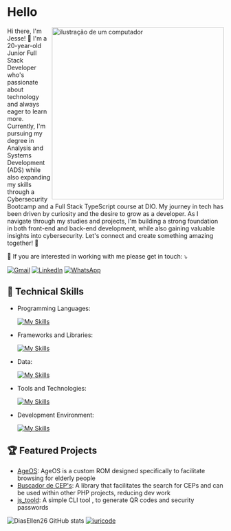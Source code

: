 # Hello 

<img src="https://raw.githubusercontent.com/MicaelliMedeiros/micaellimedeiros/master/image/computer-illustration.png" alt="ilustração de um computador" min-width="400px" max-width="400px" width="400px" align="right">

<p align="left"> 
Hi there, I'm Jesse! 👋
I'm a 20-year-old Junior Full Stack Developer who's passionate about technology and always eager to learn more. Currently, I'm pursuing my degree in Analysis and Systems Development (ADS) while also expanding my skills through a Cybersecurity Bootcamp and a Full Stack TypeScript course at DIO.
My journey in tech has been driven by curiosity and the desire to grow as a developer. As I navigate through my studies and projects, I'm building a strong foundation in both front-end and back-end development, while also gaining valuable insights into cybersecurity.
Let's connect and create something amazing together! 🚀
</p>

<p align="left">
  💌 If you are interested in working with me please get in touch: ⤵️
</p>

<p align="left">
  <a href="mailto:kaiquedt21@gmail.com" title="Gmail">
  <img src="https://img.shields.io/badge/-Gmail-FF0000?style=flat-square&labelColor=FF0000&logo=gmail&logoColor=white&link=kaiquedt21@gmail.com" alt="Gmail"/></a>
  <a href="https://www.linkedin.com/in/kaique-alves-/" title="LinkedIn">
  <img src="https://img.shields.io/badge/-Linkedin-0e76a8?style=flat-square&logo=Linkedin&logoColor=white&link=https://www.linkedin.com/in/kaique-alves-/" alt="LinkedIn"/></a>
  <a href="https://api.whatsapp.com/send?phone=5511911054439" title="WhatsApp">
  <img src="https://img.shields.io/badge/-WhatsApp-25d366?style=flat-square&labelColor=25d366&logo=whatsapp&logoColor=white&link=https://api.whatsapp.com/send?phone=5511911054439" alt="WhatsApp"/></a>
</p>


## 🚀 Technical Skills

- Programming Languages: 

    [![My Skills](https://skillicons.dev/icons?i=javascript,typescript,nodejs,py,java)](https://skillicons.dev)
- Frameworks and Libraries: 

    [![My Skills](https://skillicons.dev/icons?i=react,nextjs,laravel,expressjs,sequelize,styledcomponents,bootstrap,tailwind,vite,postman,jest,sass,jquery)](https://skillicons.dev)
- Data: 

    [![My Skills](https://skillicons.dev/icons?i=mysql,mongo,postgres,firebase)](https://skillicons.dev)
- Tools and Technologies: 

    [![My Skills](https://skillicons.dev/icons?i=git,github,vscode,phpstorm,webstorm,androidstudio,wordpress,figma,markdown)](https://skillicons.dev)

- Development Environment:

    [![My Skills](https://skillicons.dev/icons?i=windows,ubuntu,kali,debian)](https://skillicons.dev)
  

## 🏆 Featured Projects

- [AgeOS](https://github.com/AgeOS/AgeOs): AgeOS is a custom ROM designed specifically to facilitate browsing for elderly people
- [Buscador de CEP's](https://github.com/jessemp3/BuscadorDeCep): A library that facilitates the search for CEPs and can be used within other PHP projects, reducing dev work
- [js_toold](https://github.com/jessemp3/js_tools): A simple CLI tool , to generate QR codes and security passwords

![DiasEllen26 GitHub stats](https://github-readme-stats.vercel.app/api?username=jessemp3&show_icons=true&theme=dark) [![iuricode](https://github-readme-stats.vercel.app/api/top-langs/?username=jessemp3&hide=html&layout=compact&theme=dark)](https://github.com/anuraghazra/github-readme-stats)
